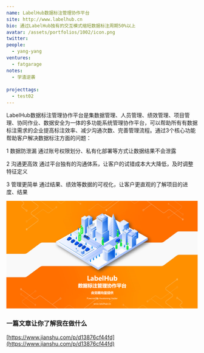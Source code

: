 ```yaml
---
name: LabelHub数据标注管理协作平台
site: http://www.labelhub.cn
bio: 通过LabelHub独有的交互模式缩短数据标注周期50%以上
avatar: /assets/portfolios/1002/icon.png
twitter: 
people:
  - yang-yang
ventures:
  - fatgarage
notes:
  - 学渣逆袭

projecttags:
  - test02
---
```


LabelHub数据标注管理协作平台是集数据管理、人员管理、绩效管理、项目管理、协同作业、数据安全为一体的多功能系统管理协作平台，可以帮助所有有数据标注需求的企业提高标注效率、减少沟通次数、完善管理流程。通过3个核心功能帮助客户解决数据标注方面的问题：

1 数据防泄漏 通过账号权限划分、私有化部署等方式让数据结果不会泄露

2 沟通更高效 通过平台独有的沟通体系，让客户的试错成本大大降低，及时调整特征定义

3 管理更简单 通过结果、绩效等数据的可视化，让客户更直观的了解项目的进度、结果


![Gospel](/assets/portfolios/1002/info.png)



### 一篇文章让你了解我在做什么
[https://www.jianshu.com/p/d13876cf44fd](https://www.jianshu.com/p/d13876cf44fd)